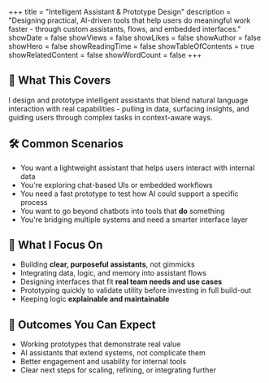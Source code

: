 +++
title = "Intelligent Assistant & Prototype Design"
description = "Designing practical, AI-driven tools that help users do meaningful work faster - through custom assistants, flows, and embedded interfaces."
showDate = false
showViews = false
showLikes = false
showAuthor = false
showHero = false
showReadingTime = false
showTableOfContents = true
showRelatedContent = false
showWordCount = false
+++

## 🧩 What This Covers

I design and prototype intelligent assistants that blend natural language interaction with real capabilities - pulling in data, surfacing insights, and guiding users through complex tasks in context-aware ways.

## 🛠 Common Scenarios

- You want a lightweight assistant that helps users interact with internal data
- You're exploring chat-based UIs or embedded workflows
- You need a fast prototype to test how AI could support a specific process
- You want to go beyond chatbots into tools that **do** something
- You're bridging multiple systems and need a smarter interface layer

## 📌 What I Focus On

- Building **clear, purposeful assistants**, not gimmicks
- Integrating data, logic, and memory into assistant flows
- Designing interfaces that fit **real team needs and use cases**
- Prototyping quickly to validate utility before investing in full build-out
- Keeping logic **explainable and maintainable**

## 🚀 Outcomes You Can Expect

- Working prototypes that demonstrate real value
- AI assistants that extend systems, not complicate them
- Better engagement and usability for internal tools
- Clear next steps for scaling, refining, or integrating further
